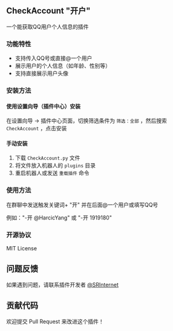 ## CheckAccount "开户"
一个能获取QQ用户个人信息的插件

### 功能特性

- 支持传入QQ号或直接@一个用户
- 展示用户的个人信息（如年龄、性别等）
- 支持直接展示用户头像

### 安装方法
#### 使用设置向导（插件中心）安装
在设置向导 -> 插件中心页面，切换筛选条件为 ```筛选：全部``` ，然后搜索 ```CheckAccount``` ，点击安装

#### 手动安装
1. 下载 `CheckAccount.py` 文件
2. 将文件放入机器人的 `plugins` 目录
4. 重启机器人或发送 `重载插件` 命令

### 使用方法

在群聊中发送触发关键词+ "开" 并在后面@一个用户或填写QQ号

例如："-开 @HarcicYang" 或 "-开 1919180"

### 开源协议

MIT License

## 问题反馈

如果遇到问题，请联系插件开发者 [@SRInternet](https://github.com/SRInternet/)

## 贡献代码

欢迎提交 Pull Request 来改进这个插件！
